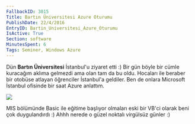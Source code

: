 ```yaml
---
FallbackID: 3015
Title: Bartın Üniversitesi Azure Oturumu
PublishDate: 22/4/2016
EntryID: Bartin_Universitesi_Azure_Oturumu
IsActive: True
Section: software
MinutesSpent: 6
Tags: Seminer, Windows Azure
---
```

Dün **Bartın Üniversitesi** İstanbul'u ziyaret etti :) Bir gün böyle bir cümle kuracağım aklıma gelmezdi ama olan tam da bu oldu. Hocaları ile beraber bir otobüse atlayan öğrenciler İstanbul'a geldiler. Ben de onlara Microsoft İstanbul ofisinde bir saat Azure anlattım. 

![](http://blob.daron.yondem.com/assets/3015/bartin-universitesi.jpg)

MIS bölümünde Basic ile eğitime başlıyor olmaları eski bir VB'ci olarak beni çok duygulandırdı :) Ahhh nerede o güzel noktalı virgülsüz günler :)

